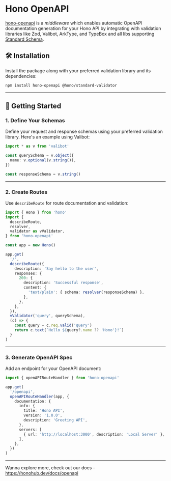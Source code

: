# Hono OpenAPI

[hono-openapi](https://github.com/rhinobase/hono-openapi) is a _middleware_ which enables automatic OpenAPI documentation generation for your Hono API by integrating with validation libraries like Zod, Valibot, ArkType, and TypeBox and all libs supporting [Standard Schema](https://standardschema.dev/).

## 🛠️ Installation

Install the package along with your preferred validation library and its dependencies:

```bash
npm install hono-openapi @hono/standard-validator
```

---

## 🚀 Getting Started

### 1. Define Your Schemas

Define your request and response schemas using your preferred validation library. Here's an example using Valibot:

```ts
import * as v from 'valibot'

const querySchema = v.object({
  name: v.optional(v.string()),
})

const responseSchema = v.string()
```

---

### 2. Create Routes

Use `describeRoute` for route documentation and validation:

```ts
import { Hono } from 'hono'
import {
  describeRoute,
  resolver,
  validator as vValidator,
} from 'hono-openapi'

const app = new Hono()

app.get(
  '/',
  describeRoute({
    description: 'Say hello to the user',
    responses: {
      200: {
        description: 'Successful response',
        content: {
          'text/plain': { schema: resolver(responseSchema) },
        },
      },
    },
  }),
  vValidator('query', querySchema),
  (c) => {
    const query = c.req.valid('query')
    return c.text(`Hello ${query?.name ?? 'Hono'}!`)
  }
)
```

---

### 3. Generate OpenAPI Spec

Add an endpoint for your OpenAPI document:

```ts
import { openAPIRouteHandler } from 'hono-openapi'

app.get(
  '/openapi',
  openAPIRouteHandler(app, {
    documentation: {
      info: {
        title: 'Hono API',
        version: '1.0.0',
        description: 'Greeting API',
      },
      servers: [
        { url: 'http://localhost:3000', description: 'Local Server' },
      ],
    },
  })
)
```

---

Wanna explore more, check out our docs - <https://honohub.dev/docs/openapi>
